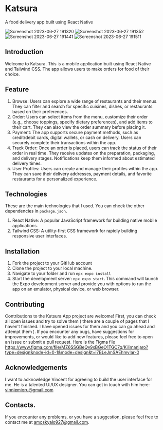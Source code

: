 # Katsura
A food delivery app built using React Native

![Screenshot 2023-06-27 191320](https://github.com/amoskyalo/Katsura/assets/91586973/a456c7e4-3693-4cd9-872f-a42b57e0091a)
![Screenshot 2023-06-27 191352](https://github.com/amoskyalo/Katsura/assets/91586973/78a96d07-8273-4344-a65c-7b9f96a5175c)
![Screenshot 2023-06-27 191441](https://github.com/amoskyalo/Katsura/assets/91586973/cd4aa186-ed7a-4c67-9805-d04db335872e)
![Screenshot 2023-06-27 191511](https://github.com/amoskyalo/Katsura/assets/91586973/51b65869-78b3-4887-a3ea-30ef68e38317)

## Introduction

Welcome to Katsura. This is a mobile application built using React Native and Tailwind CSS. The app allows users to make orders for food of their choice.


## Feature
 1. Browse: Users can explore a wide range of restaurants and their menus. They can filter and search for specific cuisines, dishes, or restaurants based on their preferences.
2. Order: Users can select items from the menu, customize their order (e.g., choose toppings, specify dietary preferences), and add items to their cart. They can also view the order summary before placing it.
3. Payment: The app supports secure payment methods, such as credit/debit cards, digital wallets, or cash on delivery. Users can securely complete their transactions within the app.
4. Track Order: Once an order is placed, users can track the status of their order in real time. They receive updates on the preparation, packaging, and delivery stages. Notifications keep them informed about estimated delivery times.
5. User Profiles: Users can create and manage their profiles within the app. They can save their delivery addresses, payment details, and favorite restaurants for a personalized experience.

## Technologies
These are the main technologies that I used. You can check the other dependencies in `package.json`.

1. React Native: A popular JavaScript framework for building native mobile applications.
2. Tailwind CSS: A utility-first CSS framework for rapidly building responsive user interfaces.


## Installation
1. Fork the project to your GitHub account
2. Clone the project to your local machine.
3. Navigate to your folder and run `npx expo install` 
4. Start the development server: `npx expo start`. This command will launch the Expo development server and provide you with options to run the app on an emulator, physical device, or web browser.

## Contributing
Contributions to the Katsura App project are welcome! First, you can check all open issues and try to solve them ( there are a couple of pages that I haven't finished. I have opened issues for them and you can go ahead and attempt them ). If you encounter any bugs, have suggestions for improvements, or would like to add new features, please feel free to open an issue or submit a pull request. Here is the Figma file https://www.figma.com/file/MZ6SSGBeQv9xBGeO1TGC7q/Kilimanjaro?type=design&node-id=0-1&mode=design&t=i7BLeJmSAEhmvIar-0

## Acknowledgements
I want to acknowledge Vincent for agreeing to build the user interface for me. He is a talented UI/UX designer. You can get in touch with him here: vinniemioru@gmail.com

## Contacts.
If you encounter any problems, or you have a suggestion, please feel free to contact me at amoskyalo927@gmail.com.

